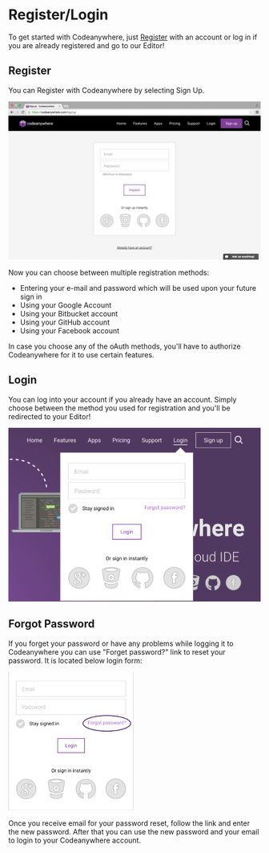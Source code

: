 # Register/Login

To get started with Codeanywhere, just [Register](https://codeanywhere.com/signup) with an account or log in if you are already registered and go to our Editor!

## Register

You can Register with Codeanywhere by selecting Sign Up. 

![signup](images/signup.png "signup")


Now you can choose between multiple registration methods:

- Entering your e-mail and password which will be used upon your future sign in
- Using your Google Account
- Using your Bitbucket account
- Using your GitHub account
- Using your Facebook account

In case you choose any of the oAuth methods, you'll have to authorize Codeanywhere for it to use certain features. 

## Login

You can log into your account if you already have an account. Simply choose between the method you used for registration and you'll be redirected to your Editor!

![signin](images/signin.png "signin")


## Forgot Password

If you forget your password or have any problems while logging it to Codeanywhere you can use "Forget password?" link to reset your password. It is located below login form:

<img src="images/signin-forgotpassword.png" width="250" height="auto">

Once you receive email for your password reset, follow the link and enter the new password. After that you can use the new password and your email to login to your Codeanywhere account.